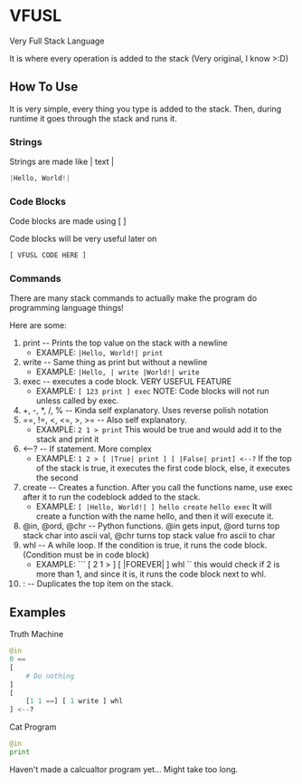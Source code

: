 # VFUSL
Very Full Stack Language

It is where every operation is added to the stack (Very original, I know >:D)

## How To Use
It is very simple, every thing you type is added to the stack. Then, during runtime it goes through the stack and runs it.

### Strings
Strings are made like | text |
```py
|Hello, World!|
```

### Code Blocks
Code blocks are made using [ ]

Code blocks will be very useful later on
```py
[ VFUSL CODE HERE ]
```

### Commands
There are many stack commands to actually make the program do programming language things!

Here are some:

1. print -- Prints the top value on the stack with a newline
   - EXAMPLE: ``` |Hello, World!| print ```
2. write -- Same thing as print but without a newline
   - EXAMPLE: ``` |Hello, | write |World!| write  ```
3. exec -- executes a code block. VERY USEFUL FEATURE
   - EXAMPLE: ``` [ 123 print ] exec ``` NOTE: Code blocks will not run unless called by exec.
4. +, -, *, /, % -- Kinda self explanatory. Uses reverse polish notation
5. ==, !=, <, <=, >, >= -- Also self explanatory.
   - EXAMPLE: ``` 2 1 > print ``` This would be true and would add it to the stack and print it
6. <--? -- If statement. More complex
   - EXAMPLE: ``` 1 2 > [ |True| print ] [ |False| print] <--? ``` If the top of the stack is true, it executes the first code block, else, it executes the second
7. create --  Creates a function. After you call the functions name, use exec after it to run the codeblock added to the stack.
   - EXAMPLE: ``` [ |Hello, World!| ] hello create ```  ``` hello exec ``` It will create a function with the name hello, and then it will execute it.
8. @in, @ord, @chr -- Python functions. @in gets input, @ord turns top stack char into ascii val, @chr turns top stack value fro ascii to char
9. whl -- A while loop. If the condition is true, it runs the code block. (Condition must be in code block)
    - EXAMPLE: ``` [ 2 1 > ] [ |FOREVER| ] whl `` this would check if 2 is more than 1, and since it is, it runs the code block next to whl.
10. : -- Duplicates the top item on the stack.

## Examples
Truth Machine
```py
@in
0 ==
[
    # Do nothing
]
[
    [1 1 ==] [ 1 write ] whl
] <--?
```
Cat Program
```py
@in
print
```
Haven't made a calcualtor program yet... Might take too long.
